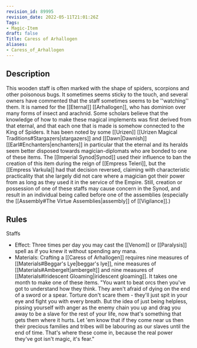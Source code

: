 ```yaml
---
revision_id: 89995
revision_date: 2022-05-11T21:01:26Z
Tags:
- Magic-Item
draft: false
Title: Caress of Arhallogen
aliases:
- Caress_of_Arhallogen
---
```

## Description
This wooden staff is often marked with the shape of spiders, scorpions and other poisonous bugs. It sometimes seems sticky to the touch, and several owners have commented that the staff sometimes seems to be ''watching'' them. It is named for the [[Eternal]] [[Arhallogen]], who has dominion over many forms of insect and arachnid. Some scholars believe that the knowledge of how to make these magical implements was first derived from that eternal, and that each one that is made is somehow connected to the King of Spiders. It has been noted by some [[Urizen]] [[Urizen Magical Traditions#Stargazers|stargazers]] and [[Dawn|Dawnish]] [[Earl#Enchanters|enchanters]] in particular that the eternal and its heralds seem better disposed towards magician-diplomats who are bonded to one of these items.
The [[Imperial Synod|Synod]] used their influence to ban the creation of this item during the reign of [[Empress Teleri]], but the [[Empress Varkula]] had that decision reversed, claiming with characteristic practicality that she largely did not care where a magician got their power from as long as they used it in the service of the Empire. Still, creation or possession of one of these staffs may cause concern in the Synod, and result in an individual being called before one of the assemblies (especially the [[Assembly#The Virtue Assemblies|assembly]] of [[Vigilance]].)
## Rules
Staffs
* Effect: Three times per day you may cast the [[Venom]] or [[Paralysis]] spell as if you knew it without spending any mana.
* Materials: Crafting a [[Caress of Arhallogen]] requires nine measures of [[Materials#Beggar's Lye|beggar's lye]], nine measures of [[Materials#Ambergelt|ambergelt]] and nine measures of [[Materials#Iridescent Gloaming|iridescent gloaming]]. It takes one month to make one of these items.
"You want to beat orcs then you've got to understand how they think.  They aren't afraid of dying on the end of a sword or a spear.  Torture don't scare them - they'll just spit in your eye and fight you with every breath.  But the idea of just being helpless, pissing yourself with anger as the enemy chain you up and drag you away to be a slave for the rest of your life, now that's something that gets them where it hurts.  Let 'em know that if they come near us then their precious families and tribes will be labouring as our slaves until the end of time.  That's where these come in, because the real power they've got isn't magic, it's fear."